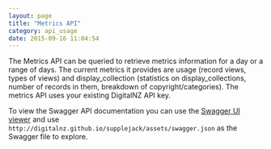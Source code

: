 ```yaml
---
layout: page
title: "Metrics API"
category: api_usage
date: 2015-09-16 11:04:54
---
```


The Metrics API can be queried to retrieve metrics information for a day or a range of days. The current metrics it provides are usage (record views, types of views) and display_collection (statistics on display\_collections, number of records in them, breakdown of copyright/categories). The metrics API uses your existing DigitalNZ API key.

To view the Swagger API documentation you can use the [Swagger UI viewer](http://petstore.swagger.io/) and use `http://digitalnz.github.io/supplejack/assets/swagger.json` as the Swagger file to explore.
